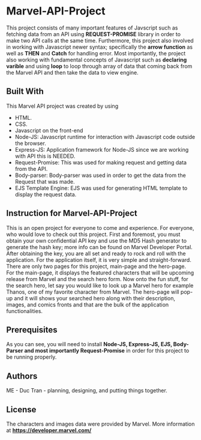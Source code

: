 # Marvel-API-Project
This project consists of many important features of Javscript such as fetching data from an API using **REQUEST-PROMISE** library in order to make two API calls at the same time. Furthermore, this project also involved in working with Javascript newer syntax; specifically the **arrow function** as well as **THEN** and **Catch** for handling error. Most importantly, the project also working with fundamental concepts of Javascript such as **declaring varible** and using **loop** to loop through array of data that coming back from the Marvel API and then take the data to view engine.

## Built With
This Marvel API project was created by using 
* HTML.
* CSS.
* Javascript on the front-end
* Node-JS: Javascript runtime for interaction with Javascript code outside the browser.
* Express-JS: Application framework for Node-JS since we are working with API this is NEEDED.
* Request-Promise: This was used for making request and getting data from the API.
* Body-parser: Body-parser was used in order to get the data from the Request that was made.
* EJS Template Engine: EJS was used for generating HTML template to display the request data.

## Instruction for Marvel-API-Project
This is an open project for everyone to come and experience. For everyone, who would love to check out this project. First and foremost, you must obtain your own confidential API key and use the MD5 Hash generator to generate the hash key; more info can be found on Marvel Developer Portal. After obtaining the key, you are all set and ready to rock and roll with the application. For the application itself, it is very simple and straight-forward. There are only two pages for this project, main-page and the hero-page. For the main-page, it displays the featured characters that will be upcoming release from Marvel and the search hero form. Now onto the fun stuff, for the search hero, let say you would like to look up a Marvel hero for example Thanos, one of my favorite character from Marvel. The hero-page will pop-up and it will shows your searched hero along with their description, images, and comics fronts and that are the bulk of the application functionalities. 

## Prerequisites
As you can see, you will need to install **Node-JS, Express-JS, EJS, Body-Parser and most importantly Request-Promise** in order for this project to be running properly. 

## Authors
ME - Duc Tran - planning, designing, and putting things together.

## License
The characters and images data were provided by Marvel.
More information at **https://developer.marvel.com/**



